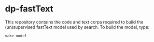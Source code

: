 dp-fastText
==================

This repository contains the code and text corpa required to build the (un)supervised fastText model used by search.
To build the model, type:

```make model```
